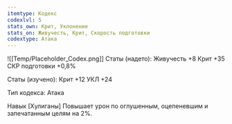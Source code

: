 ```yaml
---
itemtype: Кодекс
codexlvl: 5
stats_own: Крит, Уклонение
stats_on: Живучесть, Крит, Скорость подготовки
codextype: Атака
---
```

![[Temp/Placeholder_Codex.png]]
Статы (надето):
Живучесть +8
Крит +35
СКР подготовки +0,8%

Статы (изучено):
Крит +12
УКЛ +24

Тип кодекса: Атака


Навык
[Хулиганы]
Повышает урон по оглушенным, оцепеневшим и запечатанным целям на 2%.


